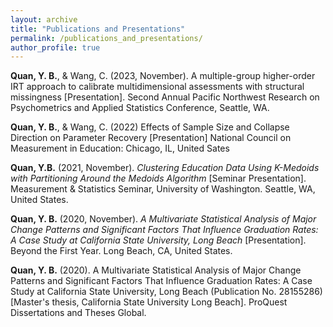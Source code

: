 ```yaml
---
layout: archive
title: "Publications and Presentations"
permalink: /publications_and_presentations/
author_profile: true
---
```


**Quan, Y. B.**, & Wang, C. (2023, November). A multiple-group higher-order IRT approach to calibrate multidimensional assessments with structural missingness [Presentation]. Second Annual Pacific Northwest Research on Psychometrics and Applied Statistics Conference, Seattle, WA.

**Quan, Y. B.**, & Wang, C. (2022) Effects of Sample Size and Collapse Direction on Parameter Recovery [Presentation] National Council on Measurement in Education: Chicago, IL, United Sates

**Quan, Y.B.** (2021, November). *Clustering Education Data Using K-Medoids with Partitioning Around the Medoids Algorithm* [Seminar Presentation]. Measurement & Statistics Seminar, University of Washington. Seattle, WA, United States.

**Quan, Y. B.** (2020, November). *A Multivariate Statistical Analysis of Major Change Patterns and Significant Factors That Influence Graduation Rates: A Case Study at California State University, Long Beach* [Presentation]. Beyond the First Year. Long Beach, CA, United States.

**Quan, Y. B.** (2020). A Multivariate Statistical Analysis of Major Change Patterns and Significant Factors That Influence Graduation Rates: A Case Study at California State University, Long Beach (Publication No. 28155286) [Master's thesis, California State University Long Beach]. ProQuest Dissertations and Theses Global.
